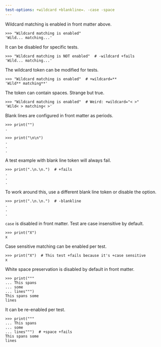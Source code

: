 ```yaml
---
test-options: +wildcard +blankline=. -case -space
---
```


Wildcard matching is enabled in front matter above.

    >>> "Wildcard matching is enabled"
    'Wild... matching...'

It can be disabled for specific tests.

    >>> "Wildcard matching is NOT enabled"  # -wildcard +fails
    'Wild... matching...'

The wildcard token can be modified for tests.

    >>> "Wildcard matching is enabled"  # +wildcard=**
    'Wild** matching**'

The token can contain spaces. Strange but true.

    >>> "Wildcard matching is enabled"  # Weird: +wildcard="< >"
    'Wild< > matching< >'

Blank lines are configured in front matter as periods.

    >>> print("")
    .

    >>> print("\n\n")
    .
    .
    .

A test example with blank line token will always fail.

    >>> print(".\n.\n.")  # +fails
    .
    .
    .

To work around this, use a different blank line token or disable the
option.

    >>> print(".\n.\n.")  # -blankline
    .
    .
    .

`case` is disabled in front matter. Test are case insensitive by
default.

    >>> print("X")
    x

Case sensitive matching can be enabled per test.

    >>> print("X")  # This test +fails because it's +case sensitive
    x

White space preservation is disabled by default in front matter.

    >>> print("""
    ... This spans
    ... some
    ... lines""")
    This spans some
    lines

It can be re-enabled per test.

    >>> print("""
    ... This spans
    ... some
    ... lines""")  # +space +fails
    This spans some
    lines

